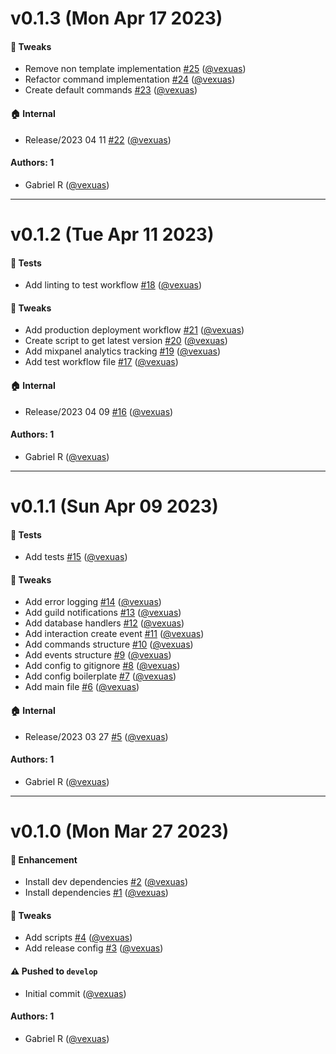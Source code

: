 # v0.1.3 (Mon Apr 17 2023)

#### 🔧 Tweaks

- Remove non template implementation [#25](https://github.com/vexuas/djs-typescript-template/pull/25) ([@vexuas](https://github.com/vexuas))
- Refactor command implementation [#24](https://github.com/vexuas/djs-typescript-template/pull/24) ([@vexuas](https://github.com/vexuas))
- Create default commands [#23](https://github.com/vexuas/djs-typescript-template/pull/23) ([@vexuas](https://github.com/vexuas))

#### 🏠 Internal

- Release/2023 04 11 [#22](https://github.com/vexuas/djs-typescript-template/pull/22) ([@vexuas](https://github.com/vexuas))

#### Authors: 1

- Gabriel R ([@vexuas](https://github.com/vexuas))

---

# v0.1.2 (Tue Apr 11 2023)

#### 🧪 Tests

- Add linting to test workflow [#18](https://github.com/vexuas/djs-typescript-template/pull/18) ([@vexuas](https://github.com/vexuas))

#### 🔧 Tweaks

- Add production deployment workflow [#21](https://github.com/vexuas/djs-typescript-template/pull/21) ([@vexuas](https://github.com/vexuas))
- Create script to get latest version [#20](https://github.com/vexuas/djs-typescript-template/pull/20) ([@vexuas](https://github.com/vexuas))
- Add mixpanel analytics tracking [#19](https://github.com/vexuas/djs-typescript-template/pull/19) ([@vexuas](https://github.com/vexuas))
- Add test workflow file [#17](https://github.com/vexuas/djs-typescript-template/pull/17) ([@vexuas](https://github.com/vexuas))

#### 🏠 Internal

- Release/2023 04 09 [#16](https://github.com/vexuas/djs-typescript-template/pull/16) ([@vexuas](https://github.com/vexuas))

#### Authors: 1

- Gabriel R ([@vexuas](https://github.com/vexuas))

---

# v0.1.1 (Sun Apr 09 2023)

#### 🧪 Tests

- Add tests [#15](https://github.com/vexuas/djs-typescript-template/pull/15) ([@vexuas](https://github.com/vexuas))

#### 🔧 Tweaks

- Add error logging [#14](https://github.com/vexuas/djs-typescript-template/pull/14) ([@vexuas](https://github.com/vexuas))
- Add guild notifications [#13](https://github.com/vexuas/djs-typescript-template/pull/13) ([@vexuas](https://github.com/vexuas))
- Add database handlers [#12](https://github.com/vexuas/djs-typescript-template/pull/12) ([@vexuas](https://github.com/vexuas))
- Add interaction create event [#11](https://github.com/vexuas/djs-typescript-template/pull/11) ([@vexuas](https://github.com/vexuas))
- Add commands structure [#10](https://github.com/vexuas/djs-typescript-template/pull/10) ([@vexuas](https://github.com/vexuas))
- Add events structure [#9](https://github.com/vexuas/djs-typescript-template/pull/9) ([@vexuas](https://github.com/vexuas))
- Add config to gitignore [#8](https://github.com/vexuas/djs-typescript-template/pull/8) ([@vexuas](https://github.com/vexuas))
- Add config boilerplate [#7](https://github.com/vexuas/djs-typescript-template/pull/7) ([@vexuas](https://github.com/vexuas))
- Add main file [#6](https://github.com/vexuas/djs-typescript-template/pull/6) ([@vexuas](https://github.com/vexuas))

#### 🏠 Internal

- Release/2023 03 27 [#5](https://github.com/vexuas/djs-typescript-template/pull/5) ([@vexuas](https://github.com/vexuas))

#### Authors: 1

- Gabriel R ([@vexuas](https://github.com/vexuas))

---

# v0.1.0 (Mon Mar 27 2023)

#### 🚀 Enhancement

- Install dev dependencies [#2](https://github.com/vexuas/djs-typescript-template/pull/2) ([@vexuas](https://github.com/vexuas))
- Install dependencies [#1](https://github.com/vexuas/djs-typescript-template/pull/1) ([@vexuas](https://github.com/vexuas))

#### 🔧 Tweaks

- Add scripts [#4](https://github.com/vexuas/djs-typescript-template/pull/4) ([@vexuas](https://github.com/vexuas))
- Add release config [#3](https://github.com/vexuas/djs-typescript-template/pull/3) ([@vexuas](https://github.com/vexuas))

#### ⚠️ Pushed to `develop`

- Initial commit ([@vexuas](https://github.com/vexuas))

#### Authors: 1

- Gabriel R ([@vexuas](https://github.com/vexuas))
